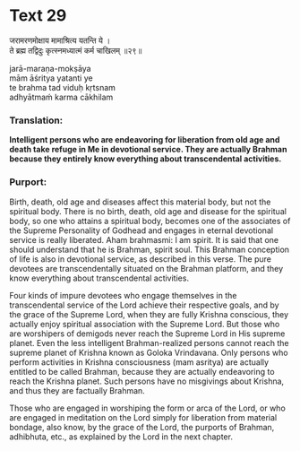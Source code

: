 # Text 29

जरामरणमोक्षाय मामाश्रित्य यतन्ति ये ।  
ते ब्रह्म तद्विदुः कृत्स्नमध्यात्मं कर्म चाखिलम् ॥२९॥

jarā-maraṇa-mokṣāya  
mām āśritya yatanti ye  
te brahma tad viduḥ kṛtsnam  
adhyātmaḿ karma cākhilam



### Translation:

**Intelligent persons who are endeavoring for liberation from old age and death take refuge in Me in devotional service. They are actually Brahman because they entirely know everything about transcendental activities.**

### Purport:

Birth, death, old age and diseases affect this material body, but not the spiritual body. There is no birth, death, old age and disease for the spiritual body, so one who attains a spiritual body, becomes one of the associates of the Supreme Personality of Godhead and engages in eternal devotional service is really liberated. Aham brahmasmi: I am spirit. It is said that one should understand that he is Brahman, spirit soul. This Brahman conception of life is also in devotional service, as described in this verse. The pure devotees are transcendentally situated on the Brahman platform, and they know everything about transcendental activities.

Four kinds of impure devotees who engage themselves in the transcendental service of the Lord achieve their respective goals, and by the grace of the Supreme Lord, when they are fully Krishna conscious, they actually enjoy spiritual association with the Supreme Lord. But those who are worshipers of demigods never reach the Supreme Lord in His supreme planet. Even the less intelligent Brahman-realized persons cannot reach the supreme planet of Krishna known as Goloka Vrindavana. Only persons who perform activities in Krishna consciousness (mam asritya) are actually entitled to be called Brahman, because they are actually endeavoring to reach the Krishna planet. Such persons have no misgivings about Krishna, and thus they are factually Brahman.

Those who are engaged in worshiping the form or arca of the Lord, or who are engaged in meditation on the Lord simply for liberation from material bondage, also know, by the grace of the Lord, the purports of Brahman, adhibhuta, etc., as explained by the Lord in the next chapter.